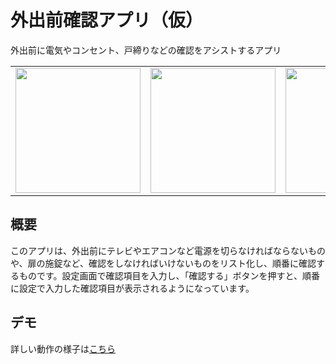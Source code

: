 # 外出前確認アプリ（仮）
外出前に電気やコンセント、戸締りなどの確認をアシストするアプリ
<table>
<tr>
<td><img src="https://user-images.githubusercontent.com/50735539/103474780-8e4c8e80-4dea-11eb-8eda-13744110c81e.png" width="200"></td>
<td><img src="https://user-images.githubusercontent.com/50735539/103474788-a6bca900-4dea-11eb-9c5f-af3d8d872618.png" width="200"></td>
<td><img src="https://user-images.githubusercontent.com/50735539/103474758-4cbbe380-4dea-11eb-8f4f-447c7525f65b.png" width="200"></td>
</tr>
</table>

## 概要
このアプリは、外出前にテレビやエアコンなど電源を切らなければならないものや、扉の施錠など、確認をしなければいけないものをリスト化し、順番に確認するものです。設定画面で確認項目を入力し、「確認する」ボタンを押すと、順番に設定で入力した確認項目が表示されるようになっています。

## デモ
詳しい動作の様子は[こちら](https://drive.google.com/file/d/1p-i6119nTBBTsE1eEruXL2FIgRekloD_/view?usp=sharing)
